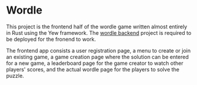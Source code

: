 # Wordle

This project is the frontend half of the wordle game written almost entirely in Rust using the Yew framework. The [wordle backend](https://github.com/seewishnew/wordle-backend.rs) project is required to be deployed for the fronend to work.

The frontend app consists a user registration page, a menu to create or join an existing game, a game creation page where the solution can be entered for a new game, a leaderboard page for the game creator to watch other players' scores, and the actual wordle page for the players to solve the puzzle.
